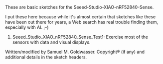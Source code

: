 These are basic sketches for the Seeed-Studio-XIAO-nRF52840-Sense.

I put these here because while it's almost certain that sketches like these have been out there for years, a Web search has real trouble finding them, especially with AI. ;-)

1. Seeed_Studio_XIAO_nRF52840_Sense_Test1: Exercise most of the sensors with data and visual displays.

Written/modified by Samuel M. Goldwasser. Copyright® (if any) and additional details in the sketch headers.
